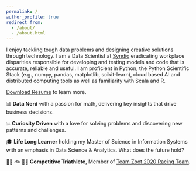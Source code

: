 ```yaml
---
permalink: /
author_profile: true
redirect_from:
  - /about/
  - /about.html
---
```


I enjoy tackling tough data problems and designing creative solutions through technology. I am a Data Scientist at [Syndio](https://synd.io/) eradicating workplace disparities responsible for developing and testing models and code that is accurate, reliable and useful. I am proficient in Python, the Python Scientific Stack (e.g., numpy, pandas, matplotlib, scikit-learn), cloud based AI and distributed computing tools as well as familiarity with Scala and R.

<a href="http://adamsallisong.github.io/files/adams_github_resume.pdf" target="_blank">Download Resume</a> to learn more.


:bar_chart: **Data Nerd** with a passion for math, delivering key insights that drive business decisions.

:collision: **Curiosity Driven** with a love for solving problems and discovering new patterns and challenges.

:mortar_board: **Life Long Learner** holding my Master of Science in Information Systems with an emphasis in Data Science & Analytics. What does the future hold?

:swimming_woman: :bike: :running_woman: **Competitive Triathlete**, Member of [Team Zoot 2020 Racing Team](https://zootsports.com/pages/teamzoot).  

